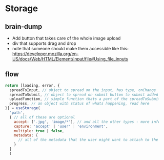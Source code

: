# Storage

## brain-dump

- Add button that takes care of the whole image upload
- div that supports drag and drop
- note that someone should make them accessible like this: https://developer.mozilla.org/en-US/docs/Web/HTML/Element/input/file#Using_file_inputs

## flow

```js
return [loading, error, {
  spreadToInput, // object to spread on the input, has type, onChange
  spreadToSubmit, // object to spread on submit button to submit added file, disabled until file is added
  uploadFunction, // simple function thats a part of the spreadToSubmit that purely uploads the files, useful when not wanting to add a submit button
  progress, // an object with status of whats happening, read here
}] = useStorage(
  'path',
  { // all of these are optional
    accept: ['.jpg', 'image/*'], // and all the other types - more info [here](https://developer.mozilla.org/en-US/docs/Web/HTML/Element/input/file#Unique_file_type_specifiers)
    capture: 'accept' | 'user' | 'environment',
    multiple: true | false,
    metadata: {
      // all of the metadata that the user might want to attach to the file, here are docs in FB https://firebase.google.com/docs/storage/web/upload-files#add_file_metadata
    }
  }
  )
```